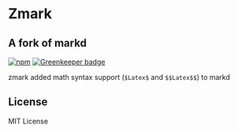 # Zmark
## A fork of markd

[![npm](https://badgen.net/npm/v/marked)](https://www.npmjs.com/package/marked) [![Greenkeeper badge](https://badges.greenkeeper.io/ZhangZisu/zmark.svg)](https://greenkeeper.io/)

zmark added math syntax support (`$Latex$` and `$$Latex$$`) to markd

## License

MIT License
